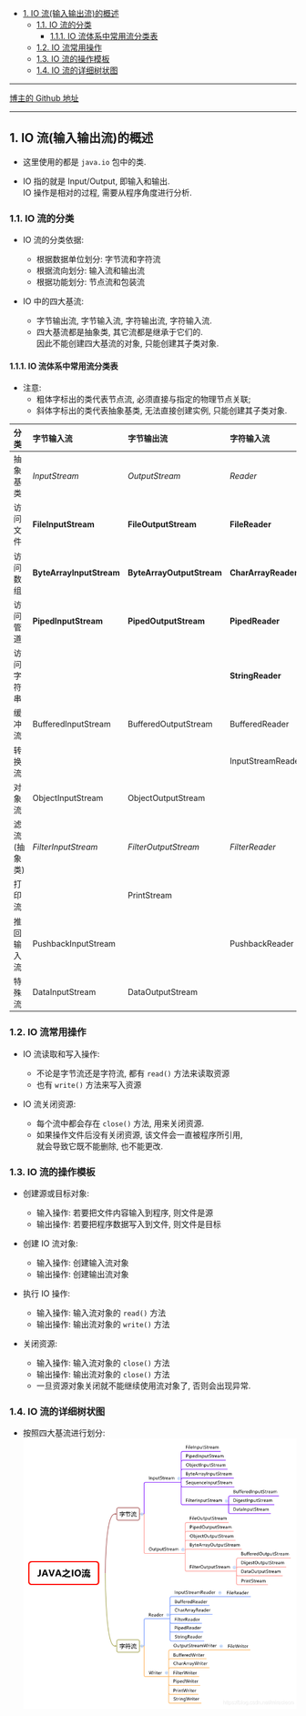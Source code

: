 <!-- TOC -->

- [1. IO 流(输入输出流)的概述](#1-io-流输入输出流的概述)
  - [1.1. IO 流的分类](#11-io-流的分类)
    - [1.1.1. IO 流体系中常用流分类表](#111-io-流体系中常用流分类表)
  - [1.2. IO 流常用操作](#12-io-流常用操作)
  - [1.3. IO 流的操作模板](#13-io-流的操作模板)
  - [1.4. IO 流的详细树状图](#14-io-流的详细树状图)

<!-- /TOC -->

****
[博主的 Github 地址](https://github.com/leon9dragon)
****

## 1. IO 流(输入输出流)的概述
- 这里使用的都是 `java.io` 包中的类.

- IO 指的就是 Input/Output, 即输入和输出.  
  IO 操作是相对的过程, 需要从程序角度进行分析.

### 1.1. IO 流的分类
- IO 流的分类依据:
  - 根据数据单位划分: 字节流和字符流
  - 根据流向划分: 输入流和输出流
  - 根据功能划分: 节点流和包装流  

- IO 中的四大基流:  
  - 字节输出流, 字节输入流, 字符输出流, 字符输入流.  
  - 四大基流都是抽象类, 其它流都是继承于它们的.  
    因此不能创建四大基流的对象, 只能创建其子类对象.  

#### 1.1.1. IO 流体系中常用流分类表
- 注意: 
  - 粗体字标出的类代表节点流, 必须直接与指定的物理节点关联;  
  - 斜体字标出的类代表抽象基类, 无法直接创建实例, 只能创建其子类对象. 


<table>
  <thead>
  <tr>
    <th align="left">分类</th>
    <th align="left">字节输入流</th>
    <th align="left">字节输出流</th>
    <th align="left">字符输入流</th>
    <th align="left">字符输出流</th>
  </tr>
  </thead>
  <tbody>
  <tr>
    <td align="left">抽象基类</td>
    <td align="left"><em>InputStream</em></td>
    <td align="left"><em>OutputStream</em></td>
    <td align="left"><em>Reader</em></td>
    <td align="left"><em>Writer</em></td>
  </tr>
  <tr>
    <td align="left">访问文件</td>
    <td align="left"><strong>FileInputStream</strong></td>
    <td align="left"><strong>FileOutputStream</strong></td>
    <td align="left"><strong>FileReader</strong></td>
    <td align="left"><strong>FileWriter</strong></td>
  </tr>
  <tr>
    <td align="left">访问数组</td>
    <td align="left"><strong>ByteArrayInputStream</strong></td>
    <td align="left"><strong>ByteArrayOutputStream</strong></td>
    <td align="left"><strong>CharArrayReader</strong></td>
    <td align="left"><strong>CharArrayWriter</strong></td>
  </tr>
  <tr>
    <td align="left">访问管道</td>
    <td align="left"><strong>PipedInputStream</strong></td>
    <td align="left"><strong>PipedOutputStream</strong></td>
    <td align="left"><strong>PipedReader</strong></td>
    <td align="left"><strong>PipedWriter</strong></td>
  </tr>
  <tr>
    <td align="left">访问字符串</td>
    <td align="left"></td>
    <td align="left"></td>
    <td align="left"><strong>StringReader</strong></td>
    <td align="left"><strong>StringWriter</strong></td>
  </tr>
  <tr>
    <td align="left">缓冲流</td>
    <td align="left">BufferedInputStream</td>
    <td align="left">BufferedOutputStream</td>
    <td align="left">BufferedReader</td>
    <td align="left">BufferedWriter</td>
  </tr>
  <tr>
    <td align="left">转换流</td>
    <td align="left"></td>
    <td align="left"></td>
    <td align="left">InputStreamReader</td>
    <td align="left">OutputStreamWriter</td>
  </tr>
  <tr>
    <td align="left">对象流</td>
    <td align="left">ObjectInputStream</td>
    <td align="left">ObjectOutputStream</td>
    <td align="left"></td>
    <td align="left"></td>
  </tr>
  <tr>
    <td align="left">滤流(抽象类)</td>
    <td align="left"><em>FilterInputStream</em></td>
    <td align="left"><em>FilterOutputStream</em></td>
    <td align="left"><em>FilterReader</em></td>
    <td align="left"><em>FilterWriter</em></td>
  </tr>
  <tr>
    <td align="left">打印流</td>
    <td align="left"></td>
    <td align="left">PrintStream</td>
    <td align="left"></td>
    <td align="left">PrintWriter</td>
  </tr>
  <tr>
    <td align="left">推回输入流</td>
    <td align="left">PushbackInputStream</td>
    <td align="left"></td>
    <td align="left">PushbackReader</td>
    <td align="left"></td>
  </tr>
  <tr>
    <td align="left">特殊流</td>
    <td align="left">DataInputStream</td>
    <td align="left">DataOutputStream</td>
    <td align="left"></td>
    <td align="left"></td>
  </tr>
  </tbody>
</table>


### 1.2. IO 流常用操作
- IO 流读取和写入操作:  
  - 不论是字节流还是字符流, 都有 `read()` 方法来读取资源
  - 也有 `write()` 方法来写入资源

- IO 流关闭资源:  
  - 每个流中都会存在 `close()` 方法, 用来关闭资源.
  - 如果操作文件后没有关闭资源, 该文件会一直被程序所引用,  
    就会导致它既不能删除, 也不能更改.


### 1.3. IO 流的操作模板

- 创建源或目标对象:  
  - 输入操作: 若要把文件内容输入到程序, 则文件是源
  - 输出操作: 若要把程序数据写入到文件, 则文件是目标

- 创建 IO 流对象:
  - 输入操作: 创建输入流对象
  - 输出操作: 创建输出流对象

- 执行 IO 操作:
  - 输入操作: 输入流对象的 `read()` 方法
  - 输出操作: 输出流对象的 `write()` 方法

- 关闭资源:  
  - 输入操作: 输入流对象的 `close()` 方法
  - 输出操作: 输出流对象的 `close()` 方法
  - 一旦资源对象关闭就不能继续使用流对象了, 否则会出现异常.

### 1.4. IO 流的详细树状图
- 按照四大基流进行划分:  
  ![pic](../99.images/2021-01-29-11-06-49.png)